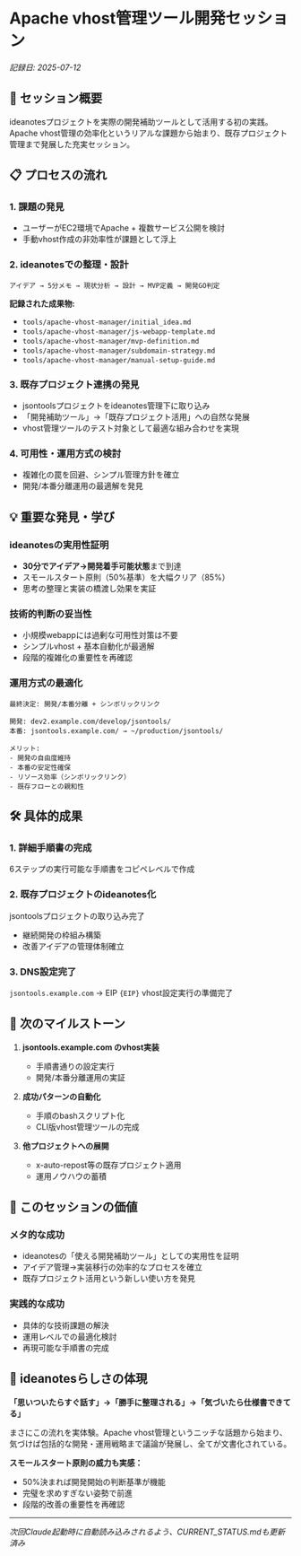 # Apache vhost管理ツール開発セッション

*記録日: 2025-07-12*

## 🎯 セッション概要

ideanotesプロジェクトを実際の開発補助ツールとして活用する初の実践。
Apache vhost管理の効率化というリアルな課題から始まり、既存プロジェクト管理まで発展した充実セッション。

## 📋 プロセスの流れ

### 1. 課題の発見
- ユーザーがEC2環境でApache + 複数サービス公開を検討
- 手動vhost作成の非効率性が課題として浮上

### 2. ideanotesでの整理・設計
```
アイデア → 5分メモ → 現状分析 → 設計 → MVP定義 → 開発GO判定
```

**記録された成果物:**
- `tools/apache-vhost-manager/initial_idea.md`
- `tools/apache-vhost-manager/js-webapp-template.md`
- `tools/apache-vhost-manager/mvp-definition.md`
- `tools/apache-vhost-manager/subdomain-strategy.md`
- `tools/apache-vhost-manager/manual-setup-guide.md`

### 3. 既存プロジェクト連携の発見
- jsontoolsプロジェクトをideanotes管理下に取り込み
- 「開発補助ツール」→「既存プロジェクト活用」への自然な発展
- vhost管理ツールのテスト対象として最適な組み合わせを実現

### 4. 可用性・運用方式の検討
- 複雑化の罠を回避、シンプル管理方針を確立
- 開発/本番分離運用の最適解を発見

## 💡 重要な発見・学び

### ideanotesの実用性証明
- **30分でアイデア→開発着手可能状態**まで到達
- スモールスタート原則（50%基準）を大幅クリア（85%）
- 思考の整理と実装の橋渡し効果を実証

### 技術的判断の妥当性
- 小規模webappには過剰な可用性対策は不要
- シンプルvhost + 基本自動化が最適解
- 段階的複雑化の重要性を再確認

### 運用方式の最適化
```
最終決定: 開発/本番分離 + シンボリックリンク

開発: dev2.example.com/develop/jsontools/
本番: jsontools.example.com/ → ~/production/jsontools/

メリット:
- 開発の自由度維持
- 本番の安定性確保  
- リソース効率（シンボリックリンク）
- 既存フローとの親和性
```

## 🛠️ 具体的成果

### 1. 詳細手順書の完成
6ステップの実行可能な手順書をコピペレベルで作成

### 2. 既存プロジェクトのideanotes化
jsontoolsプロジェクトの取り込み完了
- 継続開発の枠組み構築
- 改善アイデアの管理体制確立

### 3. DNS設定完了
`jsontools.example.com` → EIP `{EIP}`
vhost設定実行の準備完了

## 🎯 次のマイルストーン

1. **jsontools.example.com のvhost実装**
   - 手順書通りの設定実行
   - 開発/本番分離運用の実証

2. **成功パターンの自動化**
   - 手順のbashスクリプト化
   - CLI版vhost管理ツールの完成

3. **他プロジェクトへの展開**
   - x-auto-repost等の既存プロジェクト適用
   - 運用ノウハウの蓄積

## 🌟 このセッションの価値

### メタ的な成功
- ideanotesの「使える開発補助ツール」としての実用性を証明
- アイデア管理→実装移行の効率的なプロセスを確立
- 既存プロジェクト活用という新しい使い方を発見

### 実践的な成功  
- 具体的な技術課題の解決
- 運用レベルでの最適化検討
- 再現可能な手順書の完成

## 🔄 ideanotesらしさの体現

**「思いついたらすぐ話す」→「勝手に整理される」→「気づいたら仕様書できてる」**

まさにこの流れを実体験。Apache vhost管理というニッチな話題から始まり、
気づけば包括的な開発・運用戦略まで議論が発展し、全てが文書化されている。

**スモールスタート原則の威力も実感：**
- 50%決まれば開発開始の判断基準が機能
- 完璧を求めすぎない姿勢で前進
- 段階的改善の重要性を再確認

---

*次回Claude起動時に自動読み込みされるよう、CURRENT_STATUS.mdも更新済み*